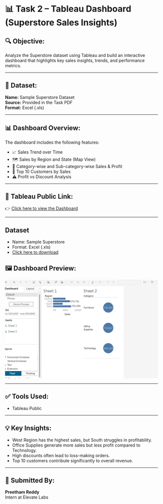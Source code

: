 # 📊 Task 2 – Tableau Dashboard (Superstore Sales Insights)

## 🔍 Objective:
Analyze the Superstore dataset using Tableau and build an interactive dashboard that highlights key sales insights, trends, and performance metrics.

---

## 📁 Dataset:
**Name:** Sample Superstore Dataset  
**Source:** Provided in the Task PDF  
**Format:** Excel (.xls)

---

## 📊 Dashboard Overview:

The dashboard includes the following features:
- 📈 Sales Trend over Time
- 🗺️ Sales by Region and State (Map View)
- 💼 Category-wise and Sub-category-wise Sales & Profit
- 🚚 Top 10 Customers by Sales
- ⚠️ Profit vs Discount Analysis

---

## 📎 Tableau Public Link:
👉 [Click here to view the Dashboard](https://public.tableau.com/app/profile/preetham.reddy7228/viz/SuperstoreDashboard-SalesInsights/Dashboard1)

---

## Dataset
- Name: Sample Superstore
- Format: Excel (.xls)
- [Click here to download](./sample_-_superstore.xls)

## 🖼️ Dashboard Preview:

![Dashboard Screenshot](dashboard_screenshot.png)

---

## ✅ Tools Used:
- Tableau Public

---

## 💡 Key Insights:
- West Region has the highest sales, but South struggles in profitability.
- Office Supplies generate more sales but less profit compared to Technology.
- High discounts often lead to loss-making orders.
- Top 10 customers contribute significantly to overall revenue.

---

## 📌 Submitted By:
**Preetham Reddy**  
Intern at Elevate Labs  
